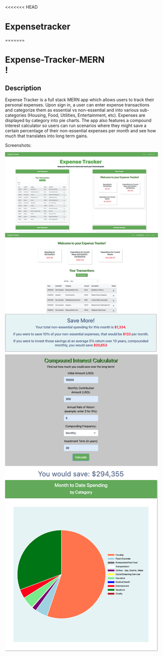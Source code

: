<<<<<<< HEAD
# Expensetracker
=======
# Expense-Tracker-MERN<br>!

  ## Description

  Expense Tracker is a full stack MERN app which allows users to track their personal expenses. Upon sign in, a user can enter expense transactions and categorize them as essential vs non-essential and into various sub-categories (Housing, Food, Utilities, Entertainment, etc). Expenses are displayed by category into pie charts. The app also features a compound interest calculator so users can run scenarios where they might save a certain percentage of their non-essential expenses per month and see how much that translates into long term gains.

  Screenshots:

  ![screenshot_1](./client/public/images/appScreenshot1.png)
  ![screenshot_2](./client/public/images/appScreenshot2.png)
  ![screenshot_3](./client/public/images/appScreenshot3.png)
  ![screenshot_4](./client/public/images/appScreenshot4.png)


  


  
 


  

